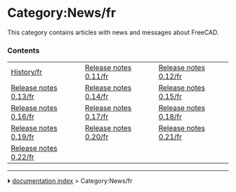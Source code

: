 # Category:News/fr
This category contains articles with news and messages about FreeCAD.

### Contents

|     |     |     |
| --- | --- | --- |
| [History/fr](History/fr.md) | [Release notes 0.11/fr](Release_notes_0.11/fr.md) | [Release notes 0.12/fr](Release_notes_0.12/fr.md) |
| [Release notes 0.13/fr](Release_notes_0.13/fr.md) | [Release notes 0.14/fr](Release_notes_0.14/fr.md) | [Release notes 0.15/fr](Release_notes_0.15/fr.md) |
| [Release notes 0.16/fr](Release_notes_0.16/fr.md) | [Release notes 0.17/fr](Release_notes_0.17/fr.md) | [Release notes 0.18/fr](Release_notes_0.18/fr.md) |
| [Release notes 0.19/fr](Release_notes_0.19/fr.md) | [Release notes 0.20/fr](Release_notes_0.20/fr.md) | [Release notes 0.21/fr](Release_notes_0.21/fr.md) |
| [Release notes 0.22/fr](Release_notes_0.22/fr.md) |



---
⏵ [documentation index](../README.md) > Category:News/fr
